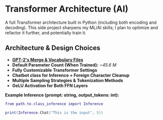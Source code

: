 # Transformer Architecture (AI)

A full Transformer architecture built in Python (including both encoding and decoding). This side project sharpens my ML/AI skills; I plan to optimize and refactor it further, and potentially train it.

## Architecture & Design Choices

- **[GPT-2's Merge & Vocabulary Files](https://huggingface.co/openai-community/gpt2/tree/main)**
- **Default Parameter Count (When Trained):** *~45.6 M*
- **Fully Customizable Transformer Settings**
- **Chatbot class for Inference + Foreign Character Cleanup**
- **Multiple Sampling Strategies & Tokenization Methods**
- **GeLU Activation for Both FFN Layers**

**Example Inference (prompt: string, output_tokens: int):**

```lua
from path.to.class_inference import Inference 

print(Inference.Chat("This is the input", 5))
```